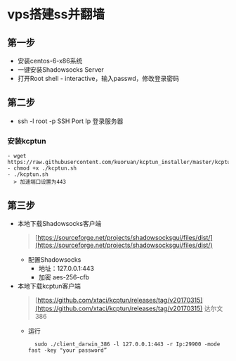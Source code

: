 # vps搭建ss并翻墙
## 第一步
  - 安装centos-6-x86系统
  - 一键安装Shadowsocks Server
  - 打开Root shell - interactive，输入passwd，修改登录密码
## 第二步
  - ssh -l root -p SSH Port Ip  登录服务器
  ### 安装kcptun
    - wget https://raw.githubusercontent.com/kuoruan/kcptun_installer/master/kcptun.sh
    - chmod +x ./kcptun.sh
    - ./kcptun.sh
      > 加速端口设置为443
## 第三步
  - 本地下载Shadowsocks客户端
    > [https://sourceforge.net/projects/shadowsocksgui/files/dist/](https://sourceforge.net/projects/shadowsocksgui/files/dist/)
    - 配置Shadowsocks
      - 地址：127.0.0.1:443
      - 加密 aes-256-cfb
  - 本地下载kcptun客户端
    > [https://github.com/xtaci/kcptun/releases/tag/v20170315](https://github.com/xtaci/kcptun/releases/tag/v20170315) 达尔文386
    - 运行
      ```
        sudo ./client_darwin_386 -l 127.0.0.1:443 -r Ip:29900 -mode fast -key "your password”
      ```
